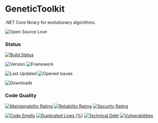 # GeneticToolkit

.NET Core library for evolutionary algorithms.

![Open Source Love](https://img.shields.io/github/license/malasz/GeneticToolkit.svg?color=blue&style=for-the-badge)


### Status

[![Build Status](https://img.shields.io/azure-devops/build/malasz/d96eee72-055c-487a-b498-5da0c1e2387c/9.svg?style=for-the-badge)](https://img.shields.io/azure-devops/build/malasz/d96eee72-055c-487a-b498-5da0c1e2387c/9.svg?style=for-the-badge)

![Version](https://img.shields.io/nuget/v/GeneticToolkit.svg?style=for-the-badge)
![Framework](https://img.shields.io/badge/.NET%20Core-2.2-brightgreen.svg?style=for-the-badge)

![Last Updated](https://img.shields.io/github/last-commit/malasz/GeneticToolkit.svg?style=for-the-badge)
![Opened Issues](https://img.shields.io/github/issues-raw/malasz/GeneticToolkit.svg?style=for-the-badge)

![Downloads](https://img.shields.io/nuget/dt/GeneticToolkit.svg?style=for-the-badge)


### Code Quality

[![Maintainability Rating](https://sonarcloud.io/api/project_badges/measure?project=MAlaSZ_GeneticToolkit&metric=sqale_rating)](https://sonarcloud.io/dashboard?id=MAlaSZ_GeneticToolkit)
[![Reliability Rating](https://sonarcloud.io/api/project_badges/measure?project=MAlaSZ_GeneticToolkit&metric=reliability_rating)](https://sonarcloud.io/dashboard?id=MAlaSZ_GeneticToolkit)
[![Security Rating](https://sonarcloud.io/api/project_badges/measure?project=MAlaSZ_GeneticToolkit&metric=security_rating)](https://sonarcloud.io/dashboard?id=MAlaSZ_GeneticToolkit)

[![Code Smells](https://sonarcloud.io/api/project_badges/measure?project=MAlaSZ_GeneticToolkit&metric=code_smells)](https://sonarcloud.io/dashboard?id=MAlaSZ_GeneticToolkit)
[![Duplicated Lines (%)](https://sonarcloud.io/api/project_badges/measure?project=MAlaSZ_GeneticToolkit&metric=duplicated_lines_density)](https://sonarcloud.io/dashboard?id=MAlaSZ_GeneticToolkit)
[![Technical Debt](https://sonarcloud.io/api/project_badges/measure?project=MAlaSZ_GeneticToolkit&metric=sqale_index)](https://sonarcloud.io/dashboard?id=MAlaSZ_GeneticToolkit)
[![Vulnerabilities](https://sonarcloud.io/api/project_badges/measure?project=MAlaSZ_GeneticToolkit&metric=vulnerabilities)](https://sonarcloud.io/dashboard?id=MAlaSZ_GeneticToolkit)
